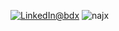 <!-- This content will not appear in the rendered Markdown 
  <picture>
    <source media="(prefers-color-scheme: light)" srcset="https://user-images.githubusercontent.com/60783263/201527074-ef1e9f4f-39b8-4a1e-b24f-1800ee5d67da.gif">
  </picture>
-->

<picture>
  <source media="(prefers-color-scheme: light)" srcset="https://user-images.githubusercontent.com/60783263/201527074-ef1e9f4f-39b8-4a1e-b24f-1800ee5d67da.gif">
</picture>

<p align="left"><a href="https://www.linkedin.com/in/abdx"><img src="https://img.shields.io/badge/LinkedIn--_.svg?style=social&logo=linkedin" alt="LinkedIn@bdx"></a> <img src="https://komarev.com/ghpvc/?username=najx&label=Profile%20views&color=0e75b6&style=flat" alt="najx" /> </p align="center">

<picture>
  <source media="(prefers-color-scheme: light)" srcset="https://user-images.githubusercontent.com/60783263/201528216-1050eb9f-0f65-4269-bb30-c40f56fae506.gif">
</picture>

<!-- This content will not appear in the rendered Markdown 
  <picture>
    <source media="(prefers-color-scheme: light)" srcset="https://user-images.githubusercontent.com/60783263/201528216-1050eb9f-0f65-4269-bb30-c40f56fae506.gif">
  </picture>
-->
